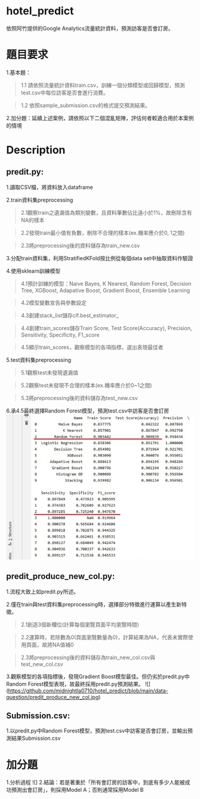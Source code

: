 # hotel_predict
依照阿竹提供的Google Analytics流量統計資料，預測訪客是否會訂房。

# 題目要求
1.基本題：
>1.1 請依照流量統計資料train.csv，訓練一個分類模型或回歸模型，預測test.csv中每位訪客是否會進行消費。

>1.2 依照sample_submission.csv的格式提交預測結果。
 
2.加分題：延續上述案例，請依照以下二個混亂矩陣，評估何者較適合用於本案例的情境

# Description
## predit.py: 
1.讀取CSV檔，將資料放入dataframe

2.train資料集preprocessing
>2.1觀察train之遺漏值為類別變數，且資料筆數佔比遠小於1%，故刪除含有NA的樣本

>2.2發現train最小值有負數，刪除不合理的樣本(ex.機率應介於0, 1之間)

>2.3將preprocessing後的資料儲存為train_new.csv

3.分配train資料集，利用StratifiedKFold按比例從每個data set中抽取資料作驗證

4.使用sklearn訓練模型
>4.1預計訓練的模型：Naive Bayes, K Nearest, Random Forest, Decision Tree, XGBoost, Adapative Boost,  Gradient Boost, Ensemble Learning

>4.2模型變數宣告與參數設定

>4.3創建stack_list儲存clf.best_estimator_

>4.4創建train_scores儲存Train Score, Test Score(Accuracy), Precision, Sensitivity, Specificity, F1_score

>4.5顯示train_scores，觀察模型的各項指標，選出表現最佳者

5.test資料集preprocessing
>5.1觀察test未發現遺漏值

>5.2觀察test未發現不合理的樣本(ex.機率應介於0~1之間)

>5.3將preprocessing後的資料儲存為test_new.csv

6.承4.5最終選擇Random Forest模型，預測test.csv中訪客是否會訂房
![](https://github.com/midnightla0710/hotel_predict/blob/main/data-question/predit.jpg)

## predit_produce_new_col.py: 
1.流程大致上如predit.py所述。

2.僅在train與test資料集preprocessing時，選擇部分特徵進行運算以產生新特徵。
>2.1創造3個新欄位(計算每個瀏覽頁面平均瀏覽時間)

>2.2運算時，若除數為0(頁面瀏覽數量為0)，計算結果為NA，代表未實際使用頁面，故將NA值補0

>2.3將preprocessing後的資料儲存為train_new_col.csv與test_new_col.csv

3.觀察模型的各項指標後，發現Gradient Boost模型最佳。但仍劣於predit.py中Random Forest模型表現，故最終採用predit.py預測結果。
![]
(https://github.com/midnightla0710/hotel_predict/blob/main/data-question/predit_produce_new_col.jpg)

## Submission.csv: 
1.以predit.py中Random Forest模型，預測test.csv中訪客是否會訂房，並輸出預測結果Submission.csv

# 加分題
1.分析過程
![]
2.結論：若是著重於「所有會訂房的訪客中，到底有多少人能被成功預測出會訂房」，則採用Model A；否則通常採用Model B
